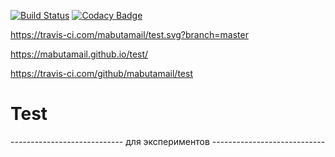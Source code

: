 [![Build Status](https://api.travis-ci.com/mabutamail/test.svg?branch=master)](https://travis-ci.com/github/mabutamail/test)
[![Codacy Badge](https://app.codacy.com/project/badge/Grade/070d6ae3da2a4756a2a2d42d8d85935b)](https://www.codacy.com/gh/mabutamail/TipoGraf/dashboard?utm_source=github.com&amp;utm_medium=referral&amp;utm_content=mabutamail/TipoGraf&amp;utm_campaign=Badge_Grade)


https://travis-ci.com/mabutamail/test.svg?branch=master

https://mabutamail.github.io/test/

https://travis-ci.com/github/mabutamail/test

# Test
----------------------------    для экспериментов   ----------------------------
